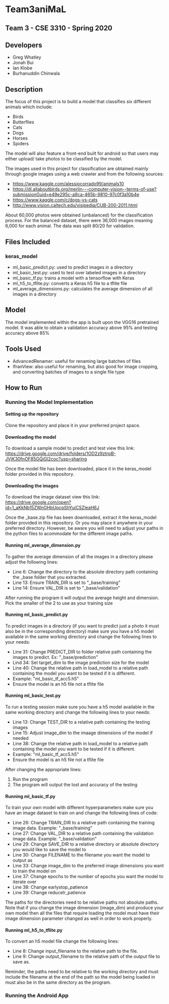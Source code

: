 # Team3aniMaL
## Team 3 - CSE 3310 - Spring 2020

## Developers
- Greg Whatley
- Jonah Bui
- Ian Klobe
- Burhanuddin Chinwala
## Description
The focus of this project is to build a model that classifies six different animals which include:
- Birds
- Butterflies
- Cats
- Dogs
- Horses
- Spiders

The model will also feature a front-end built for android so that users may either upload/ take photos to be classified by the model. 

The images used in this project for classification are obtained mainly through google images using a web crawler and from the following sources:
- https://www.kaggle.com/alessiocorrado99/animals10
- https://dl.allaboutbirds.org/merlin---computer-vision--terms-of-use?submissionGuid=e49e295c-a9ca-465b-9810-97c0f3a10b4e
- https://www.kaggle.com/c/dogs-vs-cats
- http://www.vision.caltech.edu/visipedia/CUB-200-2011.html

About 60,000 photos were obtained (unbalanced) for the classification process. For the balanced dataset, there were 36,000 images meaning 6,000 for each animal. The data was split 80/20 for validation.

## Files Included
### keras_model
- ml_basic_predict.py: used to predict images in a directory
- ml_basic_test.py: used to test over labeled images in a directory
- ml_basic_tf.py: trains a model with a tensorflow with Keras
- ml_h5_to_tflite.py: converts a Keras h5 file to a tflite file 
- ml_average_dimensions.py: calculates the average dimension of all images in a directory
## Model
The model implemented within the app is built upon the VGG16 pretrained model. It was able to obtain a validation accuracy above 95% and testing accuracy above 85%

## Tools Used
- AdvancedRenamer: useful for renaming large batches of files
- IfranView: also useful for renaming, but also good for image cropping, and converting batches of images to a single file type

## How to Run
### Running the Model Implementation
#### Setting up the repository
Clone the repository and place it in your preferred project space.
#### Downloading the model
To download a sample model to predict and test view this link:
https://drive.google.com/drive/folders/1OD2z9ztrpB-JVjK30fnOF85GQiGl2coc?usp=sharing

Once the model file has been downloaded, place it in the keras_model folder provided in this repository.
#### Downloading the images
To download the image dataset view this link:
https://drive.google.com/open?id=1_aKkNb15ZWnGHbUpcpShYuiCSZleaH6J

Once the \_base.zip file has been downloaded, extract it the keras_model folder provided in this repository. Or you may place it anywhere in your preferred directory. However, be aware you will need to adjust your paths in the python files to acommodate for the different image paths.

#### Running ml_average_dimension.py
To gather the average dimension of all the images in a directory please adjust the following lines:
- Line 6: Change the directory to the absolute directory path containing the \_base folder that you extracted.
- Line 13: Ensure TRAIN_DIR is set to "\_base/training"
- Line 14: Ensure VAL_DIR is set to "\_base/validation"

After running the program it will output the average height and dimension. Pick the smaller of the 2 to use as your training size
#### Running ml_basic_predict.py
To predict images in a directory (if you want to predict just a photo it must also be in the corresponding directory) make sure you have a h5 model available in the same working directory and change the following lines to your needs:
- Line 31: Change PREDICT_DIR to folder relative path containing the images to predict. Ex: "\_base/prediction"
- Lind 34: Set target_dim to the image prediction size for the model
- Line 40: Change the relative path in load_model to a relative path containing the model you want to be tested if it is different.
- Example: "ml_basic_tf_acc5.h5"
- Ensure the model is an h5 file not a tflite file
#### Running ml_basic_test.py
To run a testing session make sure you have a h5 model available in the same working directory and change the following lines to your needs:
- Line 13: Change TEST_DIR to a relative path containing the testing images
- Line 15: Adjust image_dim to the imaage dimensions of the model if needed
- Line 38: Change the relative path in load_model to a relative path containing the model you want to be tested if it is different.
- Example: "ml_basic_tf_acc5.h5"
- Ensure the model is an h5 file not a tflite file

After changing the appropriate lines:
1. Run the program
2. The program will output the lost and accuracy of the testing
#### Running ml_basic_tf.py
To train your own model with different hyperparameters make sure you have an image dataset to train on and change the following lines of code:
- Line 26: Change TRAIN_DIR to a relative path containing the training image data. Example: "\_base/training"
- Line 27: Change VAL_DIR to a relative path containing the validation image data. Example: "\_base/validation"
- Line 29: Change SAVE_DIR to a relative directory or absolute directory you would like to save the model to
- Line 30: Change FILENAME to the filename you want the model to output as
- Line 33: Change image_dim to the preferred image dimensions you want to train the model on
- Line 37: Change epochs to the number of epochs you want the model to iterate over
- Line 38: Change earlystop_patience
- Line 39: Change reducelr_patience

The paths for the directories need to be relative paths not absolute paths. Note that if you change the image dimension (image_dim) and produce your own model then all the files that require loading the model must have their image dimension parameter changed as well in order to work properly.
#### Running ml_h5_to_tflite.py
To convert an h5 model file change the following lines:
- Line 8: Change input_filename to the relative path to the file.
- Line 9: Change output_filename to the relative path of the output file to save as.

Reminder, the paths need to be relative to the working directory and must include the filename at the end of the path so the model being loaded in must also be in the same directory as the program.
### Running the Android App
